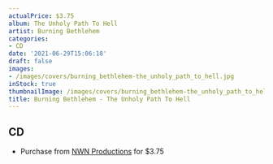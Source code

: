 ```yaml
---
actualPrice: $3.75
album: The Unholy Path To Hell
artist: Burning Bethlehem
categories:
- CD
date: '2021-06-29T15:06:18'
draft: false
images:
- /images/covers/burning_bethlehem-the_unholy_path_to_hell.jpg
inStock: true
thumbnailImage: /images/covers/burning_bethlehem-the_unholy_path_to_hell-thumb.jpg
title: Burning Bethlehem - The Unholy Path To Hell
---
```


## CD
* Purchase from [NWN Productions](http://shop.nwnprod.com/index.php?route=product/product&path=93&product_id=1985&sort=pd.name&order=ASC) for $3.75
